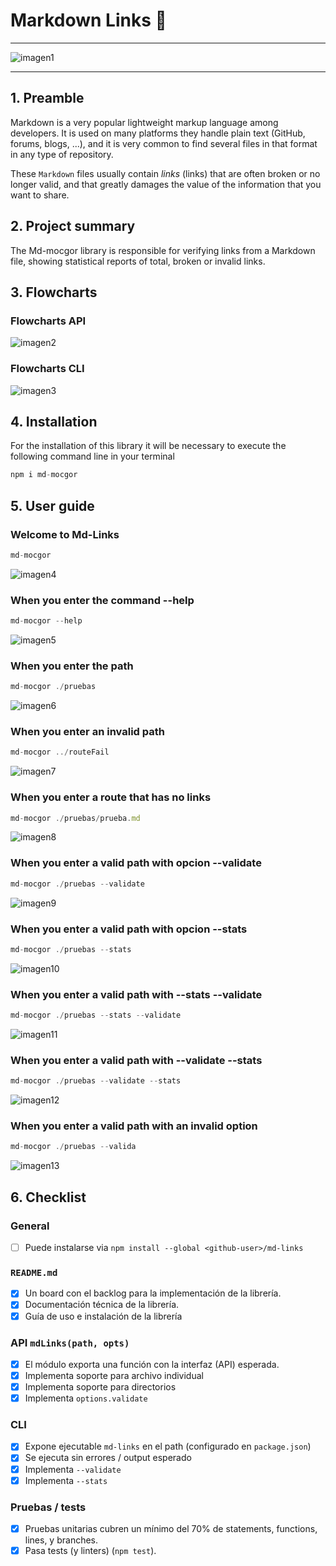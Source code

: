 # Markdown Links 📂

***
![imagen1](img/banner.JPG)
***

## 1. Preamble

Markdown is a very popular lightweight markup language among developers. It is used on many platforms
they handle plain text (GitHub, forums, blogs, ...), and it is very common to find several files in that format in any type of repository.

These `Markdown` files usually contain _links_ (links) that are often broken or no longer valid, and that greatly damages the value of the information that you want to share.

## 2. Project summary

The Md-mocgor library is responsible for verifying links from a Markdown file, showing statistical reports of total, broken or invalid links.

## 3. Flowcharts
### Flowcharts API
![imagen2](img/api.jpg)


### Flowcharts CLI
![imagen3](img/cli.JPG)


## 4. Installation

For the installation of this library it will be necessary to execute the following command line in your terminal

``` js
npm i md-mocgor
```

## 5. User guide
### Welcome to Md-Links
``` js
md-mocgor
```
![imagen4](img/welcomeToMdLInks.JPG)

### When you enter the command --help
``` js
md-mocgor --help
```
![imagen5](img/cliHelp.JPG)

### When you enter the path

``` js
md-mocgor ./pruebas
```
![imagen6](img/withRoute.JPG)

### When you enter an invalid path

``` js
md-mocgor ../routeFail
```
![imagen7](img/routeFail.JPG)

### When you enter a route that has no links
``` js
md-mocgor ./pruebas/prueba.md
```
![imagen8](img/noFoundLinks.JPG)

### When you enter a valid path with opcion --validate
``` js
md-mocgor ./pruebas --validate
```
![imagen9](img/cliValidate.JPG)

### When you enter a valid path with opcion --stats
``` js
md-mocgor ./pruebas --stats
```
![imagen10](img/cliStats.JPG)

### When you enter a valid path with --stats --validate 
``` js
md-mocgor ./pruebas --stats --validate
```
![imagen11](img/cliStatsValidate.JPG)

### When you enter a valid path with --validate --stats
``` js
md-mocgor ./pruebas --validate --stats 
```
![imagen12](img/cliStatsValidate.JPG)

### When you enter a valid path with an invalid option

``` js
md-mocgor ./pruebas --valida
```
![imagen13](img/cliInvalid.JPG)


## 6. Checklist

### General

* [ ] Puede instalarse via `npm install --global <github-user>/md-links`

### `README.md`

* [X] Un board con el backlog para la implementación de la librería.
* [X] Documentación técnica de la librería.
* [X] Guía de uso e instalación de la librería

### API `mdLinks(path, opts)`

* [X] El módulo exporta una función con la interfaz (API) esperada.
* [X] Implementa soporte para archivo individual
* [X] Implementa soporte para directorios
* [X] Implementa `options.validate`

### CLI

* [X] Expone ejecutable `md-links` en el path (configurado en `package.json`)
* [X] Se ejecuta sin errores / output esperado
* [X] Implementa `--validate`
* [X] Implementa `--stats`

### Pruebas / tests

* [X] Pruebas unitarias cubren un mínimo del 70% de statements, functions,
  lines, y branches.
* [X] Pasa tests (y linters) (`npm test`).

